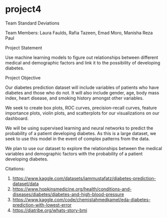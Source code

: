 # project4
Team Standard Deviations

Team Members: Laura Faulds, Rafia Tazeen, Emad Moro, Manisha Reza Paul

Project Statement

Use machine learning models to figure out relationships between different medical and demographic factors and link it to the possibility of developing diabetes.


Project Objective

Our diabetes prediction dataset will include variables of patients who have diabetes and those who do not. It will also include gender, age, body mass index, heart disease, and smoking history amongst other variables. 

We seek to create box plots, ROC curves, precision-recall curves, feature importance plots, violin plots, and scatterplots for our visualizations on our dashboard.

We will be using  supervised learning and neural networks to predict the probability of a patient developing diabetes. As this is a large dataset, we seek to use this model in the event of complex patterns from the data. 

We plan to use our dataset to explore the relationships between the medical variables and demographic factors with the probability of a patient developing diabetes.

Citations:
1. https://www.kaggle.com/datasets/iammustafatz/diabetes-prediction-dataset/data
2. https://www.hopkinsmedicine.org/health/conditions-and-diseases/diabetes/diabetes-and-high-blood-pressure
3. https://www.kaggle.com/code/chemistahmedkamel/eda-diabetes-prediction-with-lowest-error
4. https://diatribe.org/whats-story-bmi
